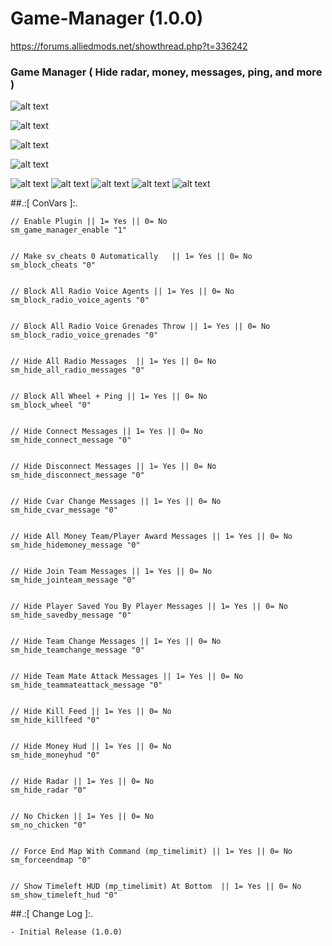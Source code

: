 # Game-Manager (1.0.0)

https://forums.alliedmods.net/showthread.php?t=336242

### Game Manager ( Hide radar, money, messages, ping, and more )

![alt text](https://github.com/oqyh/Game_Manager/blob/main/images/8.png?raw=true)

![alt text](https://github.com/oqyh/Game_Manager/blob/main/images/5.png?raw=true)

![alt text](https://github.com/oqyh/Game_Manager/blob/main/images/7.png?raw=true)

![alt text](https://github.com/oqyh/Game_Manager/blob/main/images/2.png?raw=true)

![alt text](https://github.com/oqyh/Game_Manager/blob/main/images/1.png?raw=true)
![alt text](https://github.com/oqyh/Game_Manager/blob/main/images/3.png?raw=true)
![alt text](https://github.com/oqyh/Game_Manager/blob/main/images/4.png?raw=true)
![alt text](https://github.com/oqyh/Game_Manager/blob/main/images/6.png?raw=true)
![alt text](https://github.com/oqyh/Game_Manager/blob/main/images/9.png?raw=true)


##.:[ ConVars ]:.
  ```
 // Enable Plugin || 1= Yes || 0= No
sm_game_manager_enable "1"


// Make sv_cheats 0 Automatically   || 1= Yes || 0= No
sm_block_cheats "0"


// Block All Radio Voice Agents || 1= Yes || 0= No
sm_block_radio_voice_agents "0"


// Block All Radio Voice Grenades Throw || 1= Yes || 0= No
sm_block_radio_voice_grenades "0"


// Hide All Radio Messages  || 1= Yes || 0= No
sm_hide_all_radio_messages "0"


// Block All Wheel + Ping || 1= Yes || 0= No
sm_block_wheel "0"


// Hide Connect Messages || 1= Yes || 0= No
sm_hide_connect_message "0"


// Hide Disconnect Messages || 1= Yes || 0= No
sm_hide_disconnect_message "0"


// Hide Cvar Change Messages || 1= Yes || 0= No
sm_hide_cvar_message "0"


// Hide All Money Team/Player Award Messages || 1= Yes || 0= No
sm_hide_hidemoney_message "0"


// Hide Join Team Messages || 1= Yes || 0= No
sm_hide_jointeam_message "0"


// Hide Player Saved You By Player Messages || 1= Yes || 0= No
sm_hide_savedby_message "0"


// Hide Team Change Messages || 1= Yes || 0= No
sm_hide_teamchange_message "0"


// Hide Team Mate Attack Messages || 1= Yes || 0= No
sm_hide_teammateattack_message "0"


// Hide Kill Feed || 1= Yes || 0= No
sm_hide_killfeed "0"


// Hide Money Hud || 1= Yes || 0= No
sm_hide_moneyhud "0"


// Hide Radar || 1= Yes || 0= No
sm_hide_radar "0"


// No Chicken || 1= Yes || 0= No 
sm_no_chicken "0"


// Force End Map With Command (mp_timelimit) || 1= Yes || 0= No
sm_forceendmap "0"


// Show Timeleft HUD (mp_timelimit) At Bottom  || 1= Yes || 0= No
sm_show_timeleft_hud "0"
```


##.:[ Change Log ]:.
```
- Initial Release (1.0.0)
```
